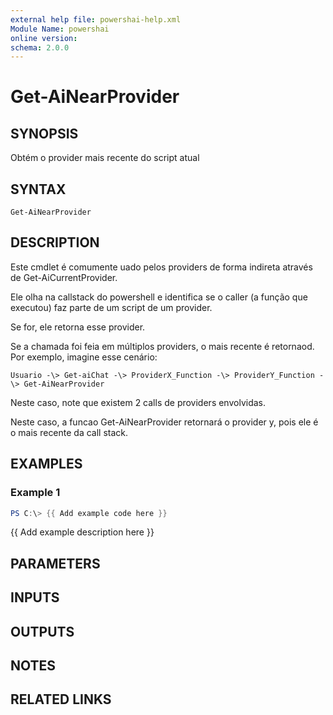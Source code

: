 ```yaml
---
external help file: powershai-help.xml
Module Name: powershai
online version:
schema: 2.0.0
---
```


# Get-AiNearProvider

## SYNOPSIS
Obtém o provider mais recente do script atual

## SYNTAX

```
Get-AiNearProvider
```

## DESCRIPTION
Este cmdlet é comumente uado pelos providers de forma indireta através de Get-AiCurrentProvider.
 
Ele olha na callstack do powershell e identifica se o caller (a função que executou) faz parte de um script de um provider.
 
Se for, ele retorna esse provider.

Se a chamada foi feia em múltiplos providers, o mais recente é retornaod.
Por exemplo, imagine esse cenário:

	Usuario -\> Get-aiChat -\> ProviderX_Function -\> ProviderY_Function -\> Get-AiNearProvider
	
Neste caso, note que existem 2 calls de providers envolvidas.
 
Neste caso, a funcao Get-AiNearProvider retornará o provider y, pois ele é o mais recente da call stack.

## EXAMPLES

### Example 1
```powershell
PS C:\> {{ Add example code here }}
```

{{ Add example description here }}

## PARAMETERS

## INPUTS

## OUTPUTS

## NOTES

## RELATED LINKS
